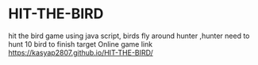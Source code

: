 # HIT-THE-BIRD
hit the bird game using java script, birds fly around hunter ,hunter need to hunt 10 bird to finish target
Online game link https://kasyap2807.github.io/HIT-THE-BIRD/
